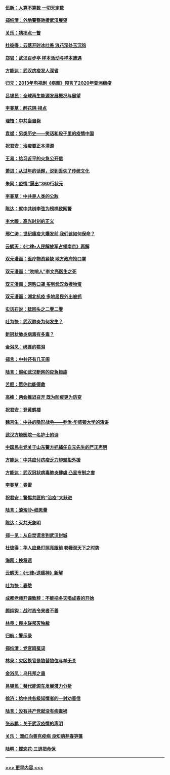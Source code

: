 #### [伍新：人算不算数 一切天定数](../pages/nsc993/n11893372.md?t=02261531) 
#### [郑纯清：外地警察驰援武汉展望](../pages/nsc993/n11893115.md?t=02261531) 
#### [关乐：猜拐点一瞥](../pages/nsc993/n11893020.md?t=02261531) 
#### [杜彼得：云落开时冰吐鉴 浪花深处玉沉钩](../pages/nsc993/n11892107.md?t=02261531) 
#### [郑岩：武汉百步亭 样本活动与样本遭遇](../pages/nsc993/n11892310.md?t=02261531) 
#### [方能达：武汉疠疫发人深省](../pages/nsc993/n11891376.md?t=02261531) 
#### [归元：2013年电视剧《病毒》预言了2020年亚洲瘟疫](../pages/nsc993/n11891126.md?t=02261531) 
#### [吕锡民：全球再生能源发展概况与展望](../pages/nsc993/n11890613.md?t=02261531) 
#### [李春草：醉花阴·拐点](../pages/nsc993/n11890567.md?t=02261531) 
#### [理悟：中共当自毙](../pages/nsc993/n11890559.md?t=02261531) 
#### [袁斌：另类历史——笑话和段子里的疫情中国](../pages/nsc993/n11889243.md?t=02261531) 
#### [祝君安：治疫要正本清源](../pages/nsc993/n11889085.md?t=02261531) 
#### [王易：给习近平的火急公开信](../pages/nsc993/n11888225.md?t=02261531) 
#### [萧进：从过年的话题，说到丢失了传统文化](../pages/nsc993/n11887732.md?t=02261531) 
#### [朱同：疫情“逼出”360行状元](../pages/nsc993/n11887678.md?t=02261531) 
#### [李春草：中共是人类的公敌](../pages/nsc993/n11887656.md?t=02261531) 
#### [陈达：就中共树李弦为榜样致网警](../pages/nsc993/n11887625.md?t=02261531) 
#### [李大眼：高光时刻的正义](../pages/nsc993/n11887585.md?t=02261531) 
#### [邢仁涛：世纪瘟疫大爆发前 我们该如何保命？](../pages/nsc993/n11887535.md?t=02261531) 
#### [云鹤天：《七律▪人民解放军占领南京》再解](../pages/nsc993/n11887524.md?t=02261531) 
#### [双元漫画：医疗物资紧缺 地方政府抢口罩](../pages/nsc993/n11884744.md?t=02261531) 
#### [双元漫画：“吹哨人”李文亮医生之死](../pages/nsc993/n11884705.md?t=02261531) 
#### [双元漫画：网购口罩 买到武汉救援物资](../pages/nsc993/n11884670.md?t=02261531) 
#### [双元漫画：湖北抗疫 多地居民外出被抓](../pages/nsc993/n11884643.md?t=02261531) 
#### [实话石说：猛回头之二零二零](../pages/nsc993/n11883968.md?t=02261531) 
#### [吐为快：武汉肺炎为何发生？](../pages/nsc993/n11882180.md?t=02261531) 
#### [新冠状肺炎病毒有多毒？](../pages/nsc993/n11881790.md?t=02261531) 
#### [金浴凤：绑匪的猫泪](../pages/nsc993/n11880664.md?t=02261531) 
#### [郑言：中共还有几天闹](../pages/nsc993/n11880645.md?t=02261531) 
#### [陆言：假如武汉断网的应急措施](../pages/nsc993/n11880619.md?t=02261531) 
#### [苦胆：愿你也能得救](../pages/nsc993/n11880601.md?t=02261531) 
#### [高峰：两会推迟召开  既为防疫更为防变](../pages/nsc993/n11879977.md?t=02261531) 
#### [祝君安：登黄鹤楼](../pages/nsc993/n11880583.md?t=02261531) 
#### [魏京生：中共的隐形战争——乔治‧华盛顿大学的演讲](../pages/nsc993/n11879765.md?t=02261531) 
#### [武汉方舱医院一名护士的诗](../pages/nsc993/n11878480.md?t=02261531) 
#### [中国民主党关于山东警方抓捕任自元先生的严正声明](../pages/nsc993/n11877506.md?t=02261531) 
#### [方能达：中共应付疠疫乏力却坚拒外援](../pages/nsc993/n11877497.md?t=02261531) 
#### [方能达：武汉冠状病毒肺炎肆虐 凸显专制之害](../pages/nsc993/n11877475.md?t=02261531) 
#### [李春草：春雷](../pages/nsc993/n11876287.md?t=02261531) 
#### [祝君安：警惕共匪的“治疫”大跃进](../pages/nsc993/n11876084.md?t=02261531) 
#### [陆言：浪淘沙•细思量](../pages/nsc993/n11876071.md?t=02261531) 
#### [陈达：灭共天象明](../pages/nsc993/n11876063.md?t=02261531) 
#### [郑一见：从自焚谎言到武汉封城](../pages/nsc993/n11875621.md?t=02261531) 
#### [杜彼得：华人应悬灯照亮跟前 卷幔观天下之时势](../pages/nsc993/n11874822.md?t=02261531) 
#### [海网：换将谣](../pages/nsc993/n11873712.md?t=02261531) 
#### [云鹤天：《七律▪送瘟神》新解](../pages/nsc993/n11873598.md?t=02261531) 
#### [吐为快：春愁](../pages/nsc993/n11872801.md?t=02261531) 
#### [成都老师开课致辞：不能把冬天唱成春的开始](../pages/nsc993/n11872653.md?t=02261531) 
#### [颜纯钩：战时态令来者不善](../pages/nsc993/n11872011.md?t=02261531) 
#### [林泉：民主联邦灭独裁](../pages/nsc993/n11870998.md?t=02261531) 
#### [归航：警示录](../pages/nsc993/n11870963.md?t=02261531) 
#### [郑纯清：党官鸣冤词](../pages/nsc993/n11870938.md?t=02261531) 
#### [林泉：灾区换官是狼替狼位与羊无关](../pages/nsc993/n11870896.md?t=02261531) 
#### [金浴凤：乌托邦之蛊](../pages/nsc993/n11870879.md?t=02261531) 
#### [吕锡民：替代能源车发展潜力分析](../pages/nsc993/n11870656.md?t=02261531) 
#### [徐济：给中共各级知情者的一封劝善信](../pages/nsc993/n11868561.md?t=02261531) 
#### [陆言：没有共产党就没有病毒祸](../pages/nsc993/n11868232.md?t=02261531) 
#### [张志鹏：关于武汉疫情的声明](../pages/nsc993/n11867182.md?t=02261531) 
#### [关乐： 漂红向善克疫病 良知萌芽春笋蓬](../pages/nsc993/n11865710.md?t=02261531) 
#### [陆明：蝶恋花‧三退把命保](../pages/nsc993/n11865673.md?t=02261531) 

----
#### [ >>> 更早内容 <<< ](../indexes/nsc993-earlier.md)
